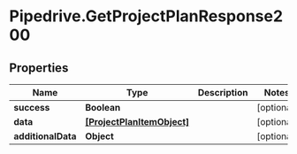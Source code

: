 # Pipedrive.GetProjectPlanResponse200

## Properties

Name | Type | Description | Notes
------------ | ------------- | ------------- | -------------
**success** | **Boolean** |  | [optional] 
**data** | [**[ProjectPlanItemObject]**](ProjectPlanItemObject.md) |  | [optional] 
**additionalData** | **Object** |  | [optional] 


